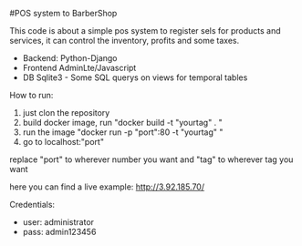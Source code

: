 #POS system to BarberShop

This code is about a simple pos system to register sels for products and services, it can control the inventory, profits and some taxes.

- Backend: Python-Django
- Frontend AdminLte/Javascript
- DB Sqlite3 - Some SQL querys on views for temporal tables

How to run: 
1. just clon the repository 
2. build docker image, run "docker build -t "yourtag" . "
3. run the image "docker run -p "port":80 -t "yourtag" "
4. go to localhost:"port"

replace "port" to wherever number you want
and "tag" to wherever tag you want

here you can find a live example: http://3.92.185.70/ 

Credentials:
- user: administrator
- pass: admin123456
